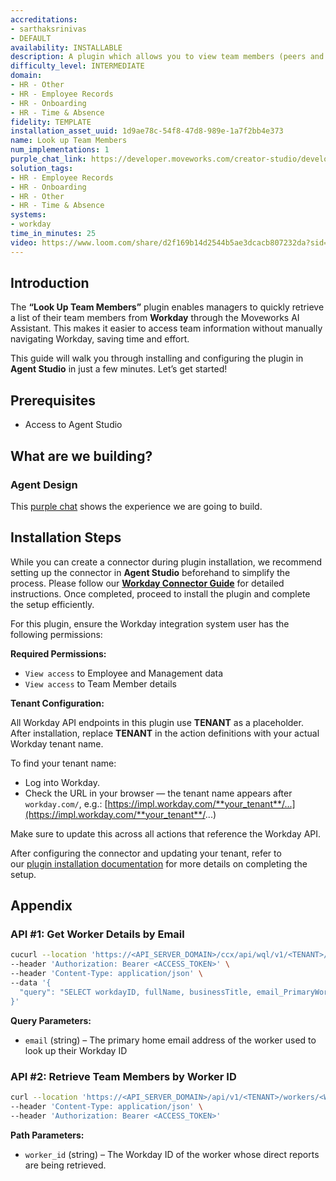 ```yaml
---
accreditations:
- sarthaksrinivas
- DEFAULT
availability: INSTALLABLE
description: A plugin which allows you to view team members (peers and delegates).
difficulty_level: INTERMEDIATE
domain:
- HR - Other
- HR - Employee Records
- HR - Onboarding
- HR - Time & Absence
fidelity: TEMPLATE
installation_asset_uuid: 1d9ae78c-54f8-47d8-989e-1a7f2bb4e373
name: Look up Team Members
num_implementations: 1
purple_chat_link: https://developer.moveworks.com/creator-studio/developer-tools/purple-chat?conversation=%7B%22startTimestamp%22%3A%2211%3A43+AM%22%2C%22messages%22%3A%5B%7B%22role%22%3A%22user%22%2C%22parts%22%3A%5B%7B%22richText%22%3A%22%3Cp%3EWho+is+on+Ellen%27s+team%3F%3C%2Fp%3E%22%7D%5D%7D%2C%7B%22role%22%3A%22assistant%22%2C%22parts%22%3A%5B%7B%22reasoningSteps%22%3A%5B%7B%22status%22%3A%22success%22%2C%22richText%22%3A%22%3Cp%3ESearches+Workday+for+relevant+information+on+the+user%3C%2Fp%3E%22%7D%5D%7D%2C%7B%22richText%22%3A%22%3Cp%3EI+have+found+out+that+there+are+multiple+Ellens+in+your+organization.+For+whom+do+you+want+me+to+fetch+the+team+members+for%3F%3C%2Fp%3E%5Cn%3Cul%3E%5Cn++%3Cli%3EEllen+H%2C+Sales+Director%3C%2Fli%3E%5Cn++%3Cli%3EEllen+M%2C+Engineering+Lead%3C%2Fli%3E%5Cn%3C%2Ful%3E%22%7D%5D%7D%2C%7B%22role%22%3A%22user%22%2C%22parts%22%3A%5B%7B%22richText%22%3A%22%3Cp%3EI+want+to+see+the+team+members+of+Ellen+H+who+is+a+Sales+Director.%3C%2Fp%3E%22%7D%5D%7D%2C%7B%22role%22%3A%22assistant%22%2C%22parts%22%3A%5B%7B%22reasoningSteps%22%3A%5B%7B%22richText%22%3A%22%3Cp%3ESearches+Workday+for+team+members+information%3C%2Fp%3E%22%2C%22status%22%3A%22success%22%7D%5D%7D%2C%7B%22richText%22%3A%22%3Cp%3EHere+are+the+team+members+of+Ellen+H%2C+Sales+Director%3A%3C%2Fp%3E%5Cn%3Cul%3E%5Cn++%3Cli%3EJacob+R%3C%2Fli%3E%5Cn++%3Cli%3ERudolph+J%3C%2Fli%3E%5Cn%3C%2Ful%3E%22%7D%5D%7D%5D%7D
solution_tags:
- HR - Employee Records
- HR - Onboarding
- HR - Other
- HR - Time & Absence
systems:
- workday
time_in_minutes: 25
video: https://www.loom.com/share/d2f169b14d2544b5ae3dcacb807232da?sid=1d00d88d-35dd-4377-9ea5-726c18a04787
---
```


## Introduction

The **“Look Up Team Members”** plugin enables managers to quickly retrieve a list of their team members from **Workday** through the Moveworks AI Assistant. This makes it easier to access team information without manually navigating Workday, saving time and effort.

This guide will walk you through installing and configuring the plugin in **Agent Studio** in just a few minutes. Let’s get started!

## **Prerequisites**

- Access to Agent Studio

## **What are we building?**

### Agent Design

This [purple chat](https://developer.moveworks.com/creator-studio/developer-tools/purple-chat?conversation=%7B%22startTimestamp%22%3A%2211%3A43+AM%22%2C%22messages%22%3A%5B%7B%22role%22%3A%22user%22%2C%22parts%22%3A%5B%7B%22richText%22%3A%22%3Cp%3EWho+is+on+Ellen%27s+team%3F%3C%2Fp%3E%22%7D%5D%7D%2C%7B%22role%22%3A%22assistant%22%2C%22parts%22%3A%5B%7B%22reasoningSteps%22%3A%5B%7B%22status%22%3A%22success%22%2C%22richText%22%3A%22%3Cp%3ESearches+Workday+for+relevant+information+on+the+user%3C%2Fp%3E%22%7D%5D%7D%2C%7B%22richText%22%3A%22%3Cp%3EI+have+found+out+that+there+are+multiple+Ellens+in+your+organization.+For+whom+do+you+want+me+to+fetch+the+team+members+for%3F%3C%2Fp%3E%5Cn%3Cul%3E%5Cn++%3Cli%3EEllen+H%2C+Sales+Director%3C%2Fli%3E%5Cn++%3Cli%3EEllen+M%2C+Engineering+Lead%3C%2Fli%3E%5Cn%3C%2Ful%3E%22%7D%5D%7D%2C%7B%22role%22%3A%22user%22%2C%22parts%22%3A%5B%7B%22richText%22%3A%22%3Cp%3EI+want+to+see+the+team+members+of+Ellen+H+who+is+a+Sales+Director.%3C%2Fp%3E%22%7D%5D%7D%2C%7B%22role%22%3A%22assistant%22%2C%22parts%22%3A%5B%7B%22reasoningSteps%22%3A%5B%7B%22richText%22%3A%22%3Cp%3ESearches+Workday+for+team+members+information%3C%2Fp%3E%22%2C%22status%22%3A%22success%22%7D%5D%7D%2C%7B%22richText%22%3A%22%3Cp%3EHere+are+the+team+members+of+Ellen+H%2C+Sales+Director%3A%3C%2Fp%3E%5Cn%3Cul%3E%5Cn++%3Cli%3EJacob+R%3C%2Fli%3E%5Cn++%3Cli%3ERudolph+J%3C%2Fli%3E%5Cn%3C%2Ful%3E%22%7D%5D%7D%5D%7D) shows the experience we are going to build.

## Installation Steps

While you can create a connector during plugin installation, we recommend setting up the connector in **Agent Studio** beforehand to simplify the process. Please follow our [**Workday Connector Guide**](https://developer.moveworks.com/marketplace/package/?id=workday&hist=home%2Cbrws#how-to-implement) for detailed instructions. Once completed, proceed to install the plugin and complete the setup efficiently.

For this plugin, ensure the Workday integration system user has the following permissions:

**Required Permissions:**

- `View access` to Employee and Management data
- `View access` to Team Member details

**Tenant Configuration:**

All Workday API endpoints in this plugin use **TENANT** as a placeholder. After installation, replace **TENANT** in the action definitions with your actual Workday tenant name.

To find your tenant name:

- Log into Workday.
- Check the URL in your browser — the tenant name appears after `workday.com/`, e.g.: [https://impl.workday.com/**your_tenant**/...](https://impl.workday.com/**your_tenant**/...)
    

Make sure to update this across all actions that reference the Workday API.

After configuring the connector and updating your tenant, refer to our [plugin installation documentation](https://help.moveworks.com/docs/ai-agent-marketplace-installation) for more details on completing the setup.

## **Appendix**

### **API #1:  Get Worker Details by Email**

```bash
cucurl --location 'https://<API_SERVER_DOMAIN>/ccx/api/wql/v1/<TENANT>/data' \
--header 'Authorization: Bearer <ACCESS_TOKEN>' \
--header 'Content-Type: application/json' \
--data '{
  "query": "SELECT workdayID, fullName, businessTitle, email_PrimaryWorkOrPrimaryHome as email, employeeID FROM allWorkers WHERE email_PrimaryWorkOrPrimaryHome = %27{{email}}%27"
}'
```

**Query Parameters:**

- `email` (string) – The primary home email address of the worker used to look up their Workday ID

### **API #2: Retrieve Team Members by Worker ID**

```bash
curl --location 'https://<API_SERVER_DOMAIN>/api/v1/<TENANT>/workers/<WORKER_ID>/directReports' \
--header 'Content-Type: application/json' \
--header 'Authorization: Bearer <ACCESS_TOKEN>'
```

**Path Parameters:**

- `worker_id` (string) – The Workday ID of the worker whose direct reports are being retrieved.